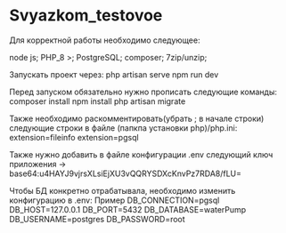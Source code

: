 # Svyazkom_testovoe

Для корректной работы необходимо следующее:

node js;
PHP_8 >;
PostgreSQL;
composer;
7zip/unzip;

Запускать проект через:
php artisan serve
npm run dev

Перед запуском обязательно нужно прописать следующие команды:
composer install
npm install
php artisan migrate

Также необходимо раскомментировать(убрать ; в начале строки) следующие строки в файле (папкпа установки php)/php.ini:
extension=fileinfo
extension=pgsql

Также нужно добавить в файле конфигурации .env следующий ключ приложения -> base64:u4HAYJ9vjrsXLsiEjXU3vQQRYSDXcKnvPz7RDA8/fLU=


Чтобы БД конкретно отрабатывала, необходимо изменить конфигурацию в .env:
Пример
DB_CONNECTION=pgsql
DB_HOST=127.0.0.1
DB_PORT=5432
DB_DATABASE=waterPump
DB_USERNAME=postgres
DB_PASSWORD=root
